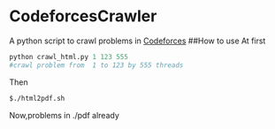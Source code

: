 # CodeforcesCrawler
A python script to crawl problems in [Codeforces](http://codeforces.com/)
##How to use
At first
```python
python crawl_html.py 1 123 555
#crawl problem from  1 to 123 by 555 threads
```
Then
```bash
$./html2pdf.sh
```
Now,problems in ./pdf already
